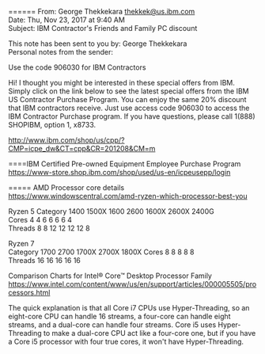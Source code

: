     
      
      
======  From: George Thekkekara <thekkek@us.ibm.com>  
Date: Thu, Nov 23, 2017 at 9:40 AM  
Subject: IBM Contractor's Friends and Family PC discount  
  
This note has been sent to you by: George Thekkekara    
Personal notes from the sender:   
    
Use the code 906030 for IBM Contractors   
    
Hi! I thought you might be interested in these special offers from IBM. Simply click on the link below to see the latest special offers from the IBM US Contractor Purchase Program. You can enjoy the same 20% discount that IBM contractors receive. Just use access code 906030 to access the IBM Contractor Purchase program. If you have questions, please call 1(888) SHOPIBM, option 1, x8733.   
    
http://www.ibm.com/shop/us/cpp/?CMP=icpe_dw&CT=cpp&CR=201208&CM=m   
  
====IBM Certified Pre-owned Equipment Employee Purchase Program   
https://www-store.shop.ibm.com/shop/used/us-en/icpeusepp/login    





===== AMD  Processor  core  details       
https://www.windowscentral.com/amd-ryzen-which-processor-best-you       

Ryzen 5
Category	1400	1500X	1600	2600	1600X	2600X	2400G    
 Cores	4	4	6	6	6	6	4   
Threads	8	8	12	12	12	12	8   

Ryzen 7   
Category	1700	2700	1700X	2700X	1800X
  Cores	8    8	 8	 8	8   
Threads	16	16	16	16	16    
    
    




Comparison Charts for Intel® Core™ Desktop Processor Family   
https://www.intel.com/content/www/us/en/support/articles/000005505/processors.html   
   
The quick explanation is that all Core i7 CPUs use Hyper-Threading, so an eight-core CPU can handle 16 streams, a four-core can handle eight streams, and a dual-core can handle four streams. Core i5 uses Hyper-Threading to make a dual-core CPU act like a four-core one, but if you have a Core i5 processor with four true cores, it won't have Hyper-Threading.   
   
   
    

    
